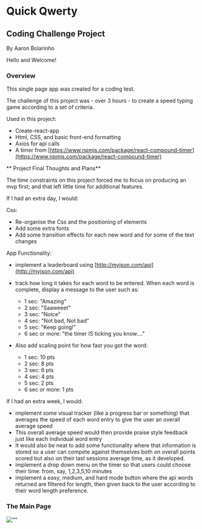 # Quick Qwerty

## Coding Challenge Project

By Aaron Bolarinho

Hello and Welcome!

### Overview

This single page app was created for a coding test.

The challenge of this project was - over 3 hours - to create a speed typing game according to a set of criteria.

Used in this project:

 - Create-react-app
 - Html, CSS, and basic front-end formatting
 - Axios for api calls
 - A timer from [https://www.npmjs.com/package/react-compound-timer](https://www.npmjs.com/package/react-compound-timer)

** Project Final Thoughts and Plans**

The time constraints on this project forced me to focus on producing an mvp first; and that left little time for additional features.

If I had an extra day, I would:

Css: 
- Re-organise the Css and the positioning of elements
- Add some extra fonts
- Add some transition effects for each new word and for some of the text changes

App Functionality:
- implement a leaderboard using [http://myjson.com/api](http://myjson.com/api)
- track how long it takes for each word to be entered. When each word is complete, display a message to the user such as:
  - 1 sec: "Amazing"
  - 2 sec: "Saaweeet"
  - 3 sec: "Noice"
  - 4 sec: "Not bad, Not bad"
  - 5 sec: "Keep going!"
  - 6 sec or more: "the timer IS ticking you know...."
 
- Also add scaling point for how fast you got the word:
  -  1 sec: 10 pts
  - 2 sec:  8 pts
  - 3 sec:  6 pts
  - 4 sec: 4 pts
  - 5 sec: 2 pts
  - 6 sec or more: 1 pts

If I had an extra week, I would:

- implement some visual tracker (like a progress bar or something) that averages the speed of each word entry to give the user an overall average speed
- This overall average speed would then provide praise style feedback just like each individual word entry
- It would also be neat to add some functionality where that information is stored so a user can compete against themselves both on overall points scored but also on their last sessions average time, as it developed.
- implement a drop down menu on the timer so that users could choose their time: from, say, 1,2,3,5,10 minutes
- implement a easy, medium, and hard mode button where the api words returned are filtered for length, then given back to the user according to their word length preference.

### The Main Page
![""](https://github.com/AaronBolarinho/Quick-Qwerty/blob/master/my-app/src/css/Screenshot%20from%202019-07-19%2016-05-38.png](https://github.com/AaronBolarinho/Quick-Qwerty/blob/master/my-app/src/css/Screenshot%20from%202019-07-19%2016-05-38.png))